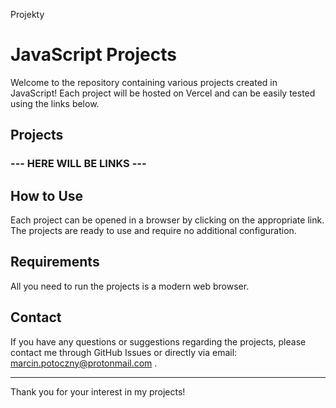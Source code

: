 Projekty

# JavaScript Projects

Welcome to the repository containing various projects created in JavaScript! Each project will be hosted on Vercel and can be easily tested using the links below.

## Projects

### --- HERE WILL BE LINKS ---

## How to Use

Each project can be opened in a browser by clicking on the appropriate link. The projects are ready to use and require no additional configuration.

## Requirements

All you need to run the projects is a modern web browser.

## Contact

If you have any questions or suggestions regarding the projects, please contact me through GitHub Issues or directly via email: marcin.potoczny@protonmail.com .

---

Thank you for your interest in my projects!
